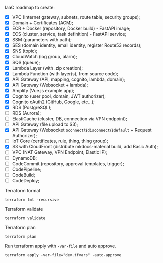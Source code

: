 IaaC roadmap to create:

- [x] VPC (Internet gateway, subnets, route table, security groups);
- [x] ~~Domain + Certificates~~ (ACM);
- [x] ECR + Docker (repository, Docker build) - FastAPI image;
- [x] ECS (cluster, service, task definition) - FastAPI service;
- [x] SSM (parameters with path);
- [x] SES (domain identity, email identity, register Route53 records);
- [x] SNS (topic);
- [x] CloudWatch (log group, alarm);
- [x] SQS (queue);
- [x] Lambda Layer (with .zip creation);
- [x] Lambda Function (with layer(s), from source code);
- [x] API Gateway (API, mapping, cognito, lambda, domain);
- [x] API Gateway (Websocket + lambda);
- [x] Amplify (Vue.js example app);
- [x] Cognito (user pool, domain, JWT authorizer);
- [x] Cognito oAuth2 (GitHub, Google, etc...);
- [x] RDS (PostgreSQL); 
- [ ] RDS (Aurora);
- [ ] ElastiCache (cluster, DB, connection via VPN endpoint);
- [ ] API Gateway (file upload to S3);
- [x] API Gateway (Websocket `$connect`/`$disconnect`/`$default` + Request Authorizer);
- [ ] IoT Core (certificates, rule, thing, thing group);
- [x] S3 with CloudFront (distribute mkdocs-material build, add Basic Auth);
- [ ] VPC (NAT Gateway, VPN Endpoint, Elastic IP);
- [ ] DynamoDB;
- [ ] CodeCommit (repository, approval templates, trigger);
- [ ] CodePipeline;
- [ ] CodeBuild;
- [ ] CodeDeploy;

Terraform format
```commandline
terraform fmt -recursive
```

Terraform validate
```commandline
terraform validate
```

Terraform plan
```commandline
terraform plan
```

Run terraform apply with `-var-file` and auto approve.
```commandline
terraform apply -var-file="dev.tfvars" -auto-approve
```
